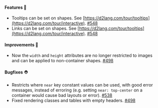 #### Features 🚀

- Tooltips can be set on shapes. See [https://d2lang.com/tour/tooltips](https://d2lang.com/tour/interactive). [#548](https://github.com/terrastruct/d2/pull/548)
- Links can be set on shapes. See [https://d2lang.com/tour/tooltips](https://d2lang.com/tour/interactive). [#548](https://github.com/terrastruct/d2/pull/548)

#### Improvements 🧹

- Now the `width` and `height` attributes are no longer restricted to images and can be applied to non-container shapes. [#498](https://github.com/terrastruct/d2/pull/498)

#### Bugfixes ⛑️

- Restricts where `near` key constant values can be used, with good error messages, instead of erroring (e.g. setting `near: top-center` on a container would cause bad layouts or error). [#538](https://github.com/terrastruct/d2/pull/538)
- Fixed rendering classes and tables with empty headers. [#498](https://github.com/terrastruct/d2/pull/498)
